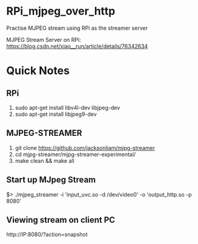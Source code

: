 # RPi_mjpeg_over_http
Practise MJPEG stream using RPi as the streamer server

MJPEG Stream Server on RPi: https://blog.csdn.net/xiao__run/article/details/76342634

# Quick Notes

## RPi
  1. sudo apt-get install libv4l-dev libjpeg-dev
  2. sudo apt-get install libjpeg9-dev
  
## MJPEG-STREAMER
  1. git clone https://github.com/jacksonliam/mjpg-streamer
  2. cd mjpg-streamer/mjpg-streamer-experimental/
  3. make clean && make all

## Start up MJpeg Stream
  $> ./mjpeg_streamer -i 'input_uvc.so -d /dev/video0' -o 'output_http.so -p 8080'
  
## Viewing stream on client PC
  http://IP:8080/?action=snapshot
  
 
